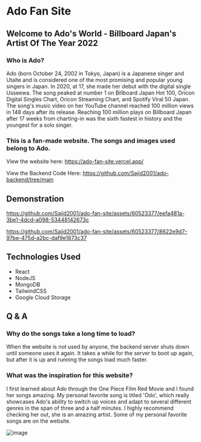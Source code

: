 # Ado Fan Site

## Welcome to Ado's World - Billboard Japan's Artist Of The Year 2022

### Who is Ado?

Ado (born October 24, 2002 in Tokyo, Japan) is a Japanese singer and Utaite and is considered one of the most promising and popular young singers in Japan. In 2020, at 17, she made her debut with the digital single Usseewa. The song peaked at number 1 on Billboard Japan Hot 100, Oricon Digital Singles Chart, Oricon Streaming Chart, and Spotify Viral 50 Japan. The song's music video on her YouTube channel reached 100 million views in 148 days after its release. Reaching 100 million plays on Billboard Japan after 17 weeks from charting-in was the sixth fastest in history and the youngest for a solo singer.

### This is a fan-made website. The songs and images used belong to Ado. 

View the website here: https://ado-fan-site.vercel.app/

View the Backend Code Here: https://github.com/Sajid2001/ado-backend/tree/main

## Demonstration


https://github.com/Sajid2001/ado-fan-site/assets/60523377/eefa481a-3be1-4dcd-a098-53448142673c


https://github.com/Sajid2001/ado-fan-site/assets/60523377/8622e9d7-97be-475d-a2bc-daf9e1873c37


## Technologies Used
* React
* NodeJS
* MongoDB
* TailwindCSS
* Google Cloud Storage

## Q & A

### Why do the songs take a long time to load?

When the website is not used by anyone, the backend server shuts down until someone uses it again. It takes a while for the server to boot up again, but after it is up and running the songs load much faster. 

### What was the inspiration for this website?

I first learned about Ado through the One Piece Film Red Movie and I found her songs amazing. My personal favorite song is titled 'Odo', which really showcases Ado's ability to switch up voices and adapt to several different genres in the span of three and a half minutes. I highly recommend checking her out, she is an amazing artist. Some of my personal favorite songs are on the website. 

![image](https://github.com/Sajid2001/ado-fan-site/assets/60523377/cf555e93-4348-4355-89c5-bff0b788252f)
